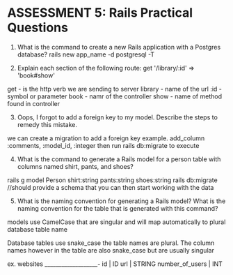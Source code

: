 # ASSESSMENT 5: Rails Practical Questions

1. What is the command to create a new Rails application with a Postgres database?
rails new app_name -d postgresql -T


2. Explain each section of the following route:  get '/library/:id' => 'book#show'

get - is the http verb we are sending to server
library - name of the url
:id - symbol or parameter
book - namr of the controller
show - name of method found in controller

3. Oops, I forgot to add a foreign key to my model. Describe the steps to remedy this mistake.

we can create a migration to add a foreign key 
example. add_column :comments, :model_id, :integer
then run rails db:migrate to execute


4. What is the command to generate a Rails model for a person table with columns named shirt, pants, and shoes?

rails g model Person shirt:string pants:string shoes:string
rails db:migrate //should provide a schema that you can then start working with the data


5. What is the naming convention for generating a Rails model? What is the naming convention for the table that is generated with this command?

models use CamelCase that are singular and will map automatically to plural database table name

Database tables use snake_case the table names are plural. 
The column names however in the table are also snake_case but are usually singular

ex. websites
___________________-
id  | ID
url | STRING
number_of_users | INT